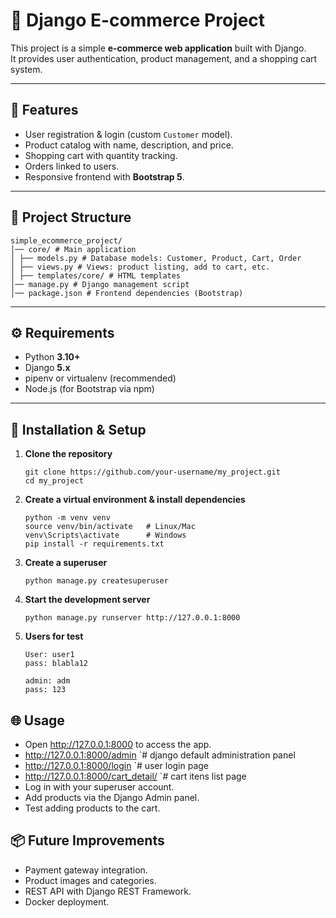 # 🛒 Django E-commerce Project

This project is a simple **e-commerce web application** built with Django.  
It provides user authentication, product management, and a shopping cart system.

---

## 📌 Features

- User registration & login (custom `Customer` model).
- Product catalog with name, description, and price.
- Shopping cart with quantity tracking.
- Orders linked to users.
- Responsive frontend with **Bootstrap 5**.

---

## 📂 Project Structure
```
simple_ecommerce_project/
│── core/ # Main application
│ ├── models.py # Database models: Customer, Product, Cart, Order
│ ├── views.py # Views: product listing, add to cart, etc.
│ ├── templates/core/ # HTML templates
│── manage.py # Django management script
│── package.json # Frontend dependencies (Bootstrap)
```

---

## ⚙️ Requirements

- Python **3.10+**
- Django **5.x**
- pipenv or virtualenv (recommended)
- Node.js (for Bootstrap via npm)

---

## 🚀 Installation & Setup

1. **Clone the repository**
   ```
   git clone https://github.com/your-username/my_project.git
   cd my_project
   ```

2. **Create a virtual environment & install dependencies**
   ```
   python -m venv venv
   source venv/bin/activate   # Linux/Mac
   venv\Scripts\activate      # Windows
   pip install -r requirements.txt
   ```

3. **Create a superuser**
   ```
   python manage.py createsuperuser
   ```
   
4. **Start the development server**
   ```
   python manage.py runserver http://127.0.0.1:8000
   ```
   
5. **Users for test**
   ```
   User: user1 
   pass: blabla12
   ```
   ```
   admin: adm
   pass: 123
   ```
   
## 🌐 Usage
- Open http://127.0.0.1:8000 to access the app.
- http://127.0.0.1:8000/admin             `# django default administration panel
- http://127.0.0.1:8000/login             `# user login page
- http://127.0.0.1:8000/cart_detail/      `# cart itens list page
- Log in with your superuser account.
- Add products via the Django Admin panel.
- Test adding products to the cart.

## 📦 Future Improvements
- Payment gateway integration.
- Product images and categories.
- REST API with Django REST Framework.
- Docker deployment.

